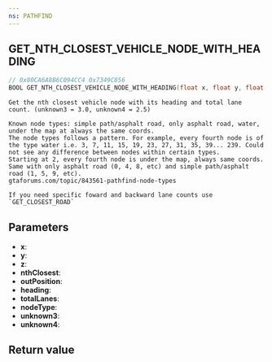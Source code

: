 ```yaml
---
ns: PATHFIND
---
```

## GET_NTH_CLOSEST_VEHICLE_NODE_WITH_HEADING

```c
// 0x80CA6A8B6C094CC4 0x7349C856
BOOL GET_NTH_CLOSEST_VEHICLE_NODE_WITH_HEADING(float x, float y, float z, int nthClosest, Vector3* outPosition, float* heading, int* totalLanes, int nodeType, float unknown3, float unknown4);
```

```
Get the nth closest vehicle node with its heading and total lane count. (unknown3 = 3.0, unknown4 = 2.5)  

Known node types: simple path/asphalt road, only asphalt road, water, under the map at always the same coords.
The node types follows a pattern. For example, every fourth node is of the type water i.e. 3, 7, 11, 15, 19, 23, 27, 31, 35, 39... 239. Could not see any difference between nodes within certain types.
Starting at 2, every fourth node is under the map, always same coords.
Same with only asphalt road (0, 4, 8, etc) and simple path/asphalt road (1, 5, 9, etc).
gtaforums.com/topic/843561-pathfind-node-types

If you need specific foward and backward lane counts use `GET_CLOSEST_ROAD`
```

## Parameters
* **x**: 
* **y**: 
* **z**: 
* **nthClosest**: 
* **outPosition**: 
* **heading**: 
* **totalLanes**: 
* **nodeType**: 
* **unknown3**: 
* **unknown4**: 

## Return value
